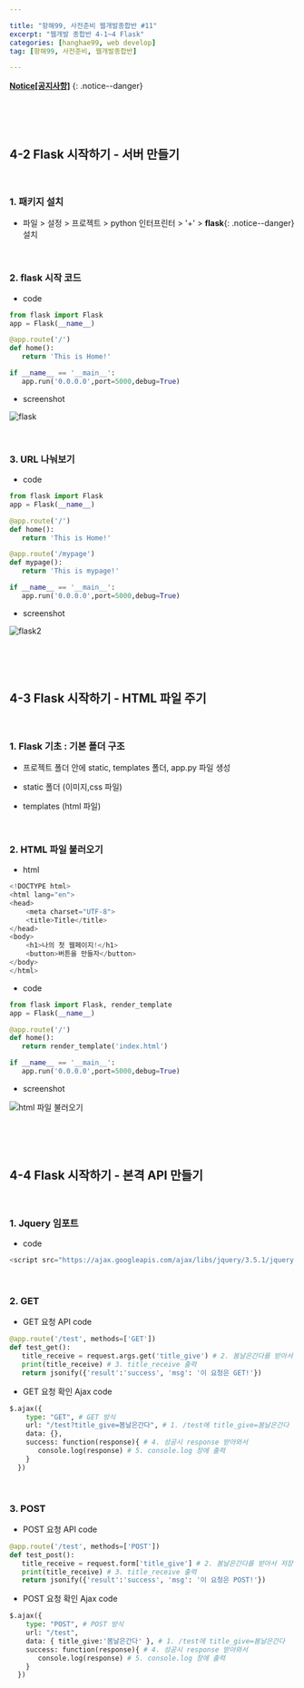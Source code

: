 ```yaml
--- 

title: "항해99, 사전준비 웹개발종합반 #11" 
excerpt: "웹개발 종합반 4-1~4 Flask" 
categories: [hanghae99, web develop]
tag: [항해99, 사전준비, 웹개발종합반] 

---
```


**[Notice[공지사항]](https://lilclown97.github.io/notice/Notice1/)**
{: .notice--danger}

<br><br><br>

## 4-2 Flask 시작하기 - 서버 만들기

<br>

### 1. 패키지 설치

- 파일 > 설정 > 프로젝트 > python 인터프린터 > '+' > **flask**{: .notice--danger} 설치

<br>

### 2. flask 시작 코드

- code

```python
from flask import Flask
app = Flask(__name__)

@app.route('/')
def home():
   return 'This is Home!'

if __name__ == '__main__':  
   app.run('0.0.0.0',port=5000,debug=True)
```

- screenshot

![flask](https://user-images.githubusercontent.com/98236458/165122850-dcb3801d-fdc5-4590-946f-5ca860427da2.PNG)

<br>

### 3. URL 나눠보기

- code

```python
from flask import Flask
app = Flask(__name__)

@app.route('/')
def home():
   return 'This is Home!'

@app.route('/mypage')
def mypage():
   return 'This is mypage!'

if __name__ == '__main__':
   app.run('0.0.0.0',port=5000,debug=True)
```

- screenshot

![flask2](https://user-images.githubusercontent.com/98236458/165122885-abf66a27-ac0f-4533-b44d-009b1525bd3a.PNG)

<br><br><br>

## 4-3 Flask 시작하기 - HTML 파일 주기

<br>

### 1. Flask 기초 : 기본 폴더 구조

- 프로젝트 폴더 안에 static, templates 폴더, app.py 파일 생성

- static 폴더 (이미지,css 파일)
- templates (html 파일)

<br>

### 2. HTML 파일 불러오기

- html

```python
<!DOCTYPE html>
<html lang="en">
<head>
    <meta charset="UTF-8">
    <title>Title</title>
</head>
<body>
    <h1>나의 첫 웹페이지!</h1>
    <button>버튼을 만들자</button>
</body>
</html>
```

- code

```python
from flask import Flask, render_template
app = Flask(__name__)

@app.route('/')
def home():
   return render_template('index.html')

if __name__ == '__main__':
   app.run('0.0.0.0',port=5000,debug=True)
```

- screenshot

![html 파일 불러오기](https://user-images.githubusercontent.com/98236458/165125334-f5203374-8a78-48ba-a5cb-6bb1a0225ed6.PNG)

<br><br><br>

## 4-4 Flask 시작하기 - 본격 API 만들기

<br>

### 1. Jquery 임포트

- code

```python
<script src="https://ajax.googleapis.com/ajax/libs/jquery/3.5.1/jquery.min.js"></script>
```

<br>

### 2. GET

- GET 요청 API code

```python
@app.route('/test', methods=['GET'])
def test_get():
   title_receive = request.args.get('title_give') # 2. 봄날은간다를 받아서 저장
   print(title_receive) # 3. title_receive 출력
   return jsonify({'result':'success', 'msg': '이 요청은 GET!'})
```

- GET 요청 확인 Ajax code

```python
$.ajax({
    type: "GET", # GET 방식
    url: "/test?title_give=봄날은간다", # 1. /test에 title_give=봄날은간다
    data: {},
    success: function(response){ # 4. 성공시 response 받아와서
       console.log(response) # 5. console.log 창에 출력
    }
  })
```

<br>

### 3. POST

- POST 요청 API code

```python
@app.route('/test', methods=['POST'])
def test_post():
   title_receive = request.form['title_give'] # 2. 봄날은간다를 받아서 저장
   print(title_receive) # 3. title_receive 출력
   return jsonify({'result':'success', 'msg': '이 요청은 POST!'})
```

- POST 요청 확인 Ajax code

```python
$.ajax({
    type: "POST", # POST 방식
    url: "/test",
    data: { title_give:'봄날은간다' }, # 1. /test에 title_give=봄날은간다
    success: function(response){ # 4. 성공시 response 받아와서
       console.log(response) # 5. console.log 창에 출력
    }
  })
```